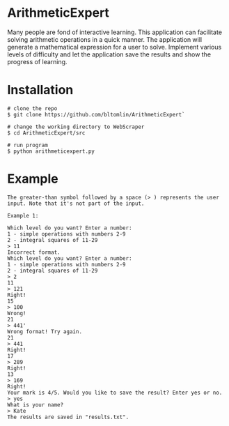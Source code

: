 # **ArithmeticExpert**
Many people are fond of interactive learning. This application can facilitate solving arithmetic operations in a quick manner. The application will generate a mathematical expression for a user to solve. Implement various levels of difficulty and let the application save the results and show the progress of learning.

# Installation

```
# clone the repo
$ git clone https://github.com/bltomlin/ArithmeticExpert`

# change the working directory to WebScraper
$ cd ArithmeticExpert/src

# run program
$ python arithmeticexpert.py
```

# Example
```
The greater-than symbol followed by a space (> ) represents the user input. Note that it's not part of the input.

Example 1:

Which level do you want? Enter a number:
1 - simple operations with numbers 2-9
2 - integral squares of 11-29
> 11
Incorrect format.
Which level do you want? Enter a number:
1 - simple operations with numbers 2-9
2 - integral squares of 11-29
> 2
11
> 121
Right!
15
> 100
Wrong!
21
> 441'
Wrong format! Try again.
21
> 441
Right!
17
> 289
Right!
13
> 169
Right!
Your mark is 4/5. Would you like to save the result? Enter yes or no.
> yes
What is your name?
> Kate
The results are saved in "results.txt".
```
